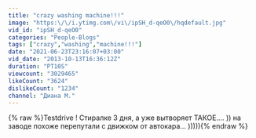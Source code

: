 ```yaml
---
title: "crazy washing machine!!!"
image: "https:\/\/i.ytimg.com\/vi\/ipSH_d-qeO0\/hqdefault.jpg"
vid_id: "ipSH_d-qeO0"
categories: "People-Blogs"
tags: ["crazy","washing","machine!!!"]
date: "2021-06-23T23:16:07+03:00"
vid_date: "2013-10-13T16:36:12Z"
duration: "PT10S"
viewcount: "3029465"
likeCount: "3624"
dislikeCount: "1234"
channel: "Диана М."
---
```

{% raw %}Testdrive ! Стиралке 3 дня, а уже вытворяет ТАКОЕ.... )) на заводе похоже перепутали с движком от автокара... ))))){% endraw %}
